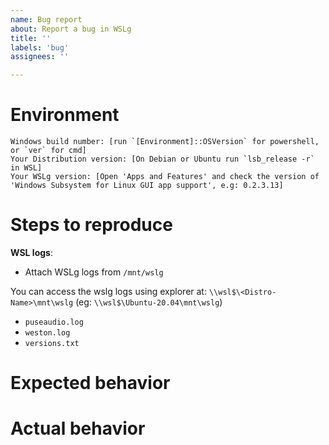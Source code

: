 ```yaml
---
name: Bug report
about: Report a bug in WSLg
title: ''
labels: 'bug'
assignees: ''

---
```


# Environment

```none
Windows build number: [run `[Environment]::OSVersion` for powershell, or `ver` for cmd]
Your Distribution version: [On Debian or Ubuntu run `lsb_release -r` in WSL]
Your WSLg version: [Open 'Apps and Features' and check the version of 'Windows Subsystem for Linux GUI app support', e.g: 0.2.3.13]
```

# Steps to reproduce

<!--
Collect WSL logs if needed by following these instructions: https://github.com/Microsoft/WSL/blob/master/CONTRIBUTING.md#8-detailed-logs  
-->

**WSL logs**: 

* Attach WSLg logs from  `/mnt/wslg`

You can access the wslg logs using explorer at: `\\wsl$\<Distro-Name>\mnt\wslg` (eg: `\\wsl$\Ubuntu-20.04\mnt\wslg`)

* `puseaudio.log`
* `weston.log`
* `versions.txt`


#  Expected behavior

<!-- A description of what you're expecting, possibly containing screenshots or reference material. -->

# Actual behavior

<!-- What's actually happening? -->


